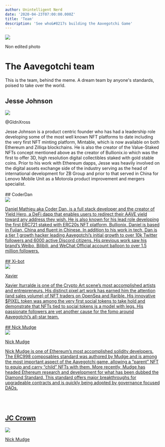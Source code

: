 ```yaml
---
author: Unintelligent Nerd
date: '2020-04-23T07:00:00.000Z'
title: 'Team'
description: 'See who&#8217s building the Aavegotchi Game'
---
```

<div class="rightImageContainer">
<img class="rightImage" src="/team/aavegotchi-team-photo.png">
<p class="rightImageText">Non edited photo</p>
</div>

# The Aavegotchi team
This is the team, behind the meme.  A dream team by anyone's standards, poised to take over the world.

## Jesse Johnson
<div class="leftFlexContainer">
  <div class="leftImageContainer">
  <img class="leftImage" src="/coderdan.jpg">
  <p class="leftImageText">@GldnXross</p>
  </div>
Jesse Johnson is a product centric founder who has had a leadership role developing some of the most well known NFT platforms to date including the very first NFT minting platform, Mintable, which is now available on both Ethereum and Zilliqa blockchains. He is also the creator of the Value-Staked NFTs concept mentioned above as the creator of Bullionix.io which was the first to offer 3D, high resolution digital collectibles staked with gold stable coins. Prior to his work with Ethereum dapps, Jesse was heavily involved on the digital assets exchange side of the industry serving as the head of international development for ZB Group and prior to that served in China for Lenovo Mobile Unit as a Motorola product improvement and mergers specialist.
<br>
<br>
## CoderDan
  <div class="leftImageContainer">
  <img class="leftImage" src="/coderdan.jpg">
  <p class="leftImageText"><a href="https://twitter.com/coderdannn"@coderdann</a></p>
  </div>
Daniel Mathieu aka Coder Dan, is a full stack developer and the creator of Yield Hero, a DeFi dapp that enables users to redirect their AAVE yield toward any address they wish. He is also known for his lead role developing the first ERC721 staked with ERC20s NFT platform, Bullionix. Daniel is based in Fujian, China and fluent in Chinese. In addition to his work in tech, Dan is a tier 1 growth hacker leading Aavegotchi’s initial growth to over 10k Twitter followers and 6000 active Discord citizens. His previous work saw his brand’s Weibo, Bilibili, and WeChat Official account balloon to over 1.5 million followers.
<br>
<br>
## Xi-bot
  <div class="leftImageContainer">
  <img class="leftImage" src="/coderdan.jpg">
  <p class="leftImageText">Xavier </p>
  </div>
Xavier Iturralde is one of the Crypto Art scene’s most accomplished artists and entrepreneurs. His distinct pixel art work has earned him the attention (and sales volume) of NFT traders on OpenSea and Rarible. His innovative $PIXEL token was among the very first social tokens to take hold and demonstrate that NFTs tied to social tokens is a model with legs. His passionate followers are yet another cause for the fomo around Aavegotchi’s all-star team.

<br>
<br>
## Nick Mudge
  <div class="leftImageContainer">
  <img class="leftImage" src="/coderdan.jpg">
  <p class="leftImageText">Nick Mudge</p>
  </div>

Nick Mudge is one of Ethereum’s most accomplished solidity developers. The ERC998 composables standard was authored by Mudge and is among the most important aspect of the Aavegotchi game, allowing a “parent” NFT to equip and carry “child” NFTs with them. More recently, Mudge has headed Ethereum research and development for what has been dubbed the Diamond Standard. This standard offers major breakthroughs for upgradeable contracts and is quickly being adopted by governance focused DAOs.

<br>
<br>

## JC Crown
  <div class="leftImageContainer">
  <img class="leftImage" src="/coderdan.jpg">
  <p class="leftImageText">Nick Mudge</p>
  </div>



</div>
